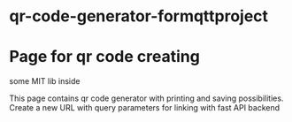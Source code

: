 # qr-code-generator-formqttproject

# Page for qr code creating 
some MIT lib inside

This page contains qr code generator with printing and saving possibilities.\
Create a new URL with query parameters for linking with fast API backend

